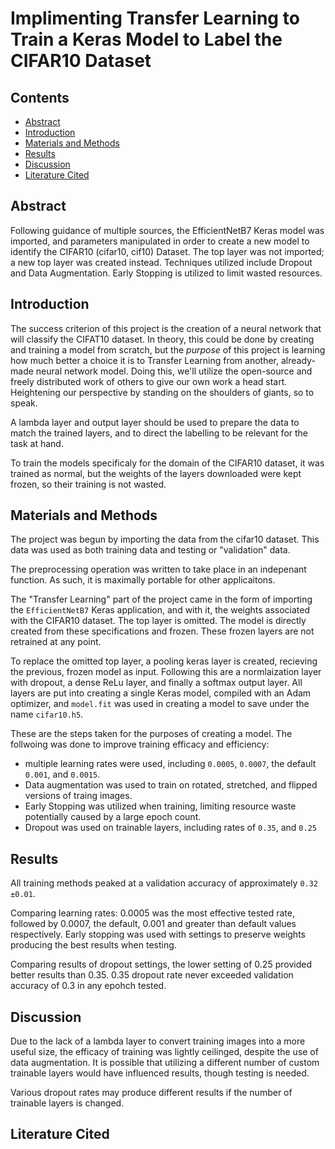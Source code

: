 # Implimenting Transfer Learning to Train a Keras Model to Label the CIFAR10 Dataset

## Contents
- [Abstract](#abstract)
- [Introduction](#introduction)
- [Materials and Methods](#materials-and-methods)
- [Results](#results)
- [Discussion](#discussion)
- [Literature Cited](#literature-cited)

## Abstract

Following guidance of multiple sources, the EfficientNetB7 Keras model was imported, and  parameters manipulated in order to create a new model to identify the CIFAR10 (cifar10, cif10) Dataset. The top layer was not imported; a new top layer was created instead. Techniques utilized include Dropout and Data Augmentation. Early Stopping is utilized to limit wasted resources.

## Introduction

The success criterion of this project is the creation of a neural network that will classify the CIFAT10 dataset. In theory, this could be done by creating and training a model from scratch, but the *purpose* of this project is learning how much better a choice it is to Transfer Learning from another, already-made neural network model. Doing this, we'll utilize the open-source and freely distributed work of others to give our own work a head start. Heightening our perspective by standing on the shoulders of giants, so to speak.

A lambda layer and output layer should be used to prepare the data to match the trained layers, and to direct the labelling to be relevant for the task at hand.

To train the models specificaly for the domain of the CIFAR10 dataset, it was  trained as normal, but the weights of the layers downloaded were kept frozen, so their training is not wasted.

## Materials and Methods

The project was begun by importing the data from the cifar10 dataset. This data was used as both training data and testing or "validation" data.

The preprocessing operation was written to take place in an indepenant function. As such, it is maximally portable for other applicaitons.

The "Transfer Learning" part of the project came in the form of importing the `EfficientNetB7` Keras application, and with it, the weights associated with the CIFAR10 dataset. The top layer is omitted. The model is directly created from these specifications and frozen. These frozen layers are not retrained at any point.

To replace the omitted top layer, a pooling keras layer is created, recieving the previous, frozen model as input. Following this are a normlaization layer with dropout, a dense ReLu layer, and finally a softmax output layer. All layers are put into creating a single Keras model, compiled with an Adam optimizer, and `model.fit` was used in creating a model to save under the name `cifar10.h5`.

These are the steps taken for the purposes of creating a model. The follwoing was done to improve training efficacy and efficiency:

* multiple learning rates were used, including `0.0005`, `0.0007`, the default `0.001`, and `0.0015`.
* Data augmentation was used to train on rotated, stretched, and flipped versions of traing images.
* Early Stopping was utilized when training, limiting resource waste potentially caused by a large epoch count.
* Dropout was used on trainable layers, including rates of `0.35`, and `0.25`

## Results

All training methods peaked at a validation accuracy of approximately `0.32 ±0.01`.

Comparing learning rates: 0.0005 was the most effective tested rate, followed by 0.0007, the default, 0.001 and greater than default values respectively. Early stopping was used with settings to preserve weights producing the best results when testing. 

Comparing results of dropout settings, the lower setting of 0.25 provided better results than 0.35. 0.35 dropout rate never exceeded validation accuracy of 0.3 in any epohch tested.

## Discussion

Due to the lack of a lambda layer to convert training images into a more useful size, the efficacy of training was lightly ceilinged, despite the use of data augmentation. It is possible that utilizing a different number of custom trainable layers would have influenced results, though testing is needed. 

Various dropout rates may produce different results if the number of trainable layers is changed.

## Literature Cited
